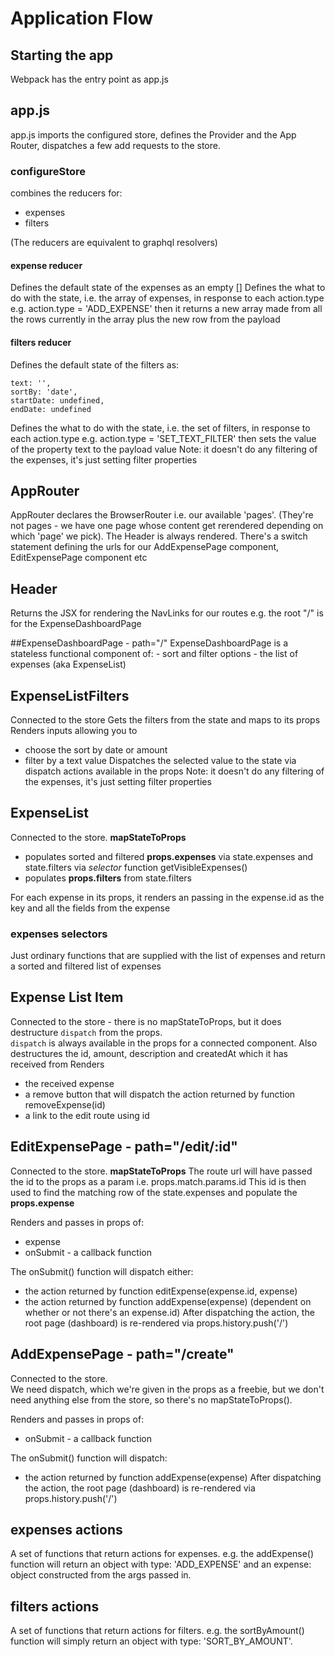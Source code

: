 # Application Flow

## Starting the app
Webpack has the entry point as app.js

## app.js
app.js imports the configured store, defines the Provider and the App Router, dispatches a few add requests to the store.

### configureStore
combines the reducers for:
- expenses
- filters

(The reducers are equivalent to graphql resolvers)

#### expense reducer
Defines the default state of the expenses as an empty []
Defines the what to do with the state, i.e. the array of expenses, in response to each action.type 
e.g. action.type = 'ADD_EXPENSE' then it returns a new array made from all the rows currently in the array plus the new row from the payload

#### filters reducer
Defines the default state of the filters as:
```$xslt
text: '',
sortBy: 'date',
startDate: undefined,
endDate: undefined
```
Defines the what to do with the state, i.e. the set of filters, in response to each action.type 
e.g. action.type = 'SET_TEXT_FILTER' then sets the value of the property text to the payload value
Note:  it doesn't do any filtering of the expenses, it's just setting filter properties

## AppRouter
AppRouter declares the BrowserRouter i.e. our available 'pages'.  (They're not pages - we have one page whose content get rerendered depending on which 'page' we pick).
The Header is always rendered.  There's a switch statement defining the urls for our AddExpensePage component, EditExpensePage component etc

## Header
Returns the JSX for rendering the NavLinks for our routes  e.g. the root "/" is for the ExpenseDashboardPage

##ExpenseDashboardPage - path="/"
ExpenseDashboardPage is a stateless functional component of:
<ExpenseListFilters> - sort and filter options
<MyExpenses> - the list of expenses (aka ExpenseList)

## ExpenseListFilters
Connected to the store
Gets the filters from the state and maps to its props
Renders inputs allowing you to 
- choose the sort by date or amount
- filter by a text value
Dispatches the selected value to the state via dispatch actions available in the props
Note:  it doesn't do any filtering of the expenses, it's just setting filter properties

## ExpenseList
Connected to the store.
__mapStateToProps__
- populates sorted and filtered **props.expenses** via state.expenses and state.filters via *selector* function getVisibleExpenses()
- populates **props.filters** from state.filters

For each expense in its props, it renders an <ExpenseListItem> passing in the expense.id as the key and all the fields from the expense

### expenses selectors
Just ordinary functions that are supplied with the list of expenses and return a sorted and filtered list of expenses 

## Expense List Item
Connected to the store - there is no mapStateToProps, but it does destructure `dispatch` from the props.  
`dispatch` is always available in the props for a connected component.
Also destructures the id, amount, description and createdAt which it has received from <ExpenseList>
Renders 
- the received expense
- a remove button that will dispatch the action returned by function removeExpense(id)
- a link to the edit route using id

## EditExpensePage - path="/edit/:id"
Connected to the store.
__mapStateToProps__
The route url will have passed the id to the props as a param i.e. props.match.params.id
This id is then used to find the matching row of the state.expenses and populate the **props.expense**

Renders <ExpenseForm> and passes in props of:
- expense
- onSubmit - a callback function 

The onSubmit() function will dispatch either:
- the action returned by function editExpense(expense.id, expense)
- the action returned by function addExpense(expense)
(dependent on whether or not there's an expense.id)
After dispatching the action, the root page (dashboard) is re-rendered via props.history.push('/')

## AddExpensePage - path="/create"
Connected to the store.  
We need dispatch, which we're given in the props as a freebie, but we don't need anything else from the store, so there's no mapStateToProps().

Renders <ExpenseForm> and passes in props of:
- onSubmit - a callback function 

The onSubmit() function will dispatch:
- the action returned by function addExpense(expense)
After dispatching the action, the root page (dashboard) is re-rendered via props.history.push('/')

## expenses actions
A set of functions that return actions for expenses.  e.g. the addExpense() function will return an object with type: 'ADD_EXPENSE' 
and an expense: object constructed from the args passed in. 

## filters actions
A set of functions that return actions for filters.  e.g. the sortByAmount() function will simply return an object with type: 'SORT_BY_AMOUNT'.